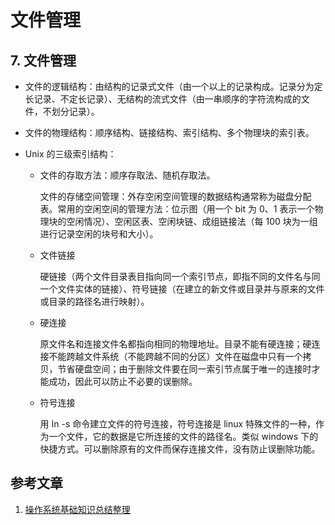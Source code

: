 #  文件管理

## 7. 文件管理

* 文件的逻辑结构：由结构的记录式文件（由一个以上的记录构成。记录分为定长记录、不定长记录）、无结构的流式文件（由一串顺序的字符流构成的文件，不划分记录）。

* 文件的物理结构：顺序结构、链接结构、索引结构、多个物理块的索引表。

* Unix 的三级索引结构：

  * 文件的存取方法：顺序存取法、随机存取法。

    文件的存储空间管理：外存空闲空间管理的数据结构通常称为磁盘分配表。常用的空闲空间的管理方法：位示图（用一个 bit 为 0、1 表示一个物理块的空闲情况）、空闲区表、空闲块链、成组链接法（每 100 块为一组进行记录空闲的块号和大小）。

  * 文件链接

    硬链接（两个文件目录表目指向同一个索引节点，即指不同的文件名与同一个文件实体的链接）、符号链接（在建立的新文件或目录并与原来的文件或目录的路径名进行映射）。

  * 硬连接

    原文件名和连接文件名都指向相同的物理地址。目录不能有硬连接；硬连接不能跨越文件系统（不能跨越不同的分区）文件在磁盘中只有一个拷贝，节省硬盘空间；由于删除文件要在同一索引节点属于唯一的连接时才能成功，因此可以防止不必要的误删除。

  * 符号连接

    用 In -s 命令建立文件的符号连接，符号连接是 linux 特殊文件的一种，作为一个文件，它的数据是它所连接的文件的路径名。类似 windows 下的快捷方式。可以删除原有的文件而保存连接文件，没有防止误删除功能。

## 参考文章

1. [操作系统基础知识总结整理](https://blog.csdn.net/Song_JiangTao/article/details/79670805)
